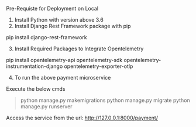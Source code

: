 Pre-Requiste for Deployment on Local

1. Install Python with version above 3.6
2. Install Django Rest Framework package with pip

pip install django-rest-framework

3. Install Required Packages to Integrate Opentelemetry

pip install opentelemetry-api opentelemetry-sdk opentelemetry-instrumentation-django opentelemetry-exporter-otlp

4. To run the above payment microservice

Execute the below cmds

> python manage.py makemigrations
> python manage.py migrate
> python manage.py runserver

Access the service from the url: http://127.0.0.1:8000/payment/

